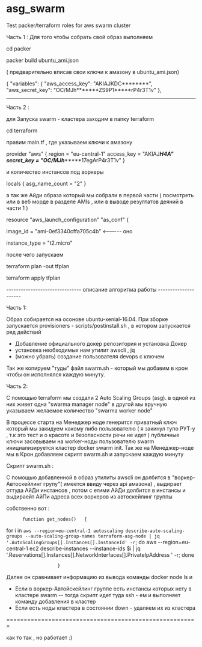 # asg_swarm
Test packer/terraform  roles for aws swarm cluster


Часть 1 :
Для того чтобы собрать свой образ  выполняем 

cd packer

packer build ubuntu_ami.json

( предварительно вписав свои ключи к амазону  в ubuntu_ami.json)

{
  "variables": {
    "aws_access_key": "AKIAJKDC********",
    "aws_secret_key": "OC/MJh*******ZS9P1*****rP4r3T1v"
  },


-----------------------------------------
Часть 2 :

для Запуска swarm - кластера заходим в папку terraform 

cd terraform

правим main.tf   ,  где указываем  ключи к амазону 

provider "aws" {
  region     = "eu-central-1"
  access_key = "AKIAJ*******H4A"
  secret_key = "OC/MJh************17egArP4r3T1v"
}


и количество  инстансов под воркеры 

locals {
  asg_name_count   = "2"
}

а так же Айди  образа который мы собрали в первой части 
( посмотреть или в веб морде в разделе AMIs , или в выводе резултатов деяний в части 1 )

resource "aws_launch_configuration" "as_conf" { 
  
  image_id      = "ami-0ef3340cffa705c4b"           <-----  оно 

  instance_type = "t2.micro" 




после чего запускаем  

terraform plan -out tfplan


terraform apply tfplan




-------------------------------  описание алгоритма работы  ---------------------

Часть 1: 

Образ собирается на осонове ubuntu-xenial-16.04.
При зборке запускается  provisioners   - scripts/postinstall.sh , в котором запускается ряд действий 
- Добавление официального докер репозитория и установка  Докер 
- установка необходимых нам утилит   awscli ,  jq 
- (можно убрать) создание пользователя devops с ключем 

Так же копируем "туды"  файл  swarm.sh - который мы добавим в крон чтобы он исполнялся каждую минуту.


Часть 2: 

С помощью terraform мы создали 2  Auto Scaling Groups (asg).
в одной из них живет одна "swarma manager node" 
в другой  мы вручную указываем  желаемое количество "swarma worker node"

В процессе старта на Менеджер ноде генерится приватный ключ который мы закидуем какому либо пользователю 
( я закинул тупо  РУТ-у , т.к это тест  и о красоте и безопасности речи не идет )
публичные  ключи засовываем на worker-ноды  пользователю  swarm 
инициализируется  кластер docker swarm init.
Так же на Менеджер-ноде мы  в Крон добавляем скрипт  swarm.sh  и запускаем каждую минуту 





Скрипт swarm.sh    : 

С помощью добавленной  в образ  утилиты  awscli   он долбится   в "воркер-Автоскейлинг групу"( имеется ввиду  через api амазона) , выдирает оттуда  АйДи
инстансов ,  потом с етими АйДи  долбится в инстансы  и выдираейт  АйПи адреса всех воркеров из автоскейлинг группы 

собственно вот : 
          
          function get_nodes()   {

for i in `aws --region=eu-central-1 autoscaling describe-auto-scaling-groups --auto-scaling-group-names terraform-asg-node | jq '.AutoScalingGroups[].Instances[].InstanceId' -r`; do aws --region=eu-central-1 ec2 describe-instances --instance-ids $i | jq '.Reservations[].Instances[].NetworkInterfaces[].PrivateIpAddress ' -r; done

                       }


Далее  он сравнивает информацию из  вывода команды  docker node ls  и 

- Если в воркер-Автойскейлинг группе есть инстансы которых нету в кластере  swarm -- тогда скрипт идет туда ssh - ем  и выполняет команду добавления в кластер 
- Если есть ноды кластера в состоянии down  - удаляем их из кластера 



=======================================================

как то так , но работает  :) 